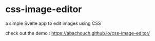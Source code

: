 # css-image-editor
a simple Svelte app to edit images using CSS

check out the demo :  https://abachouch.github.io/css-image-editor/
